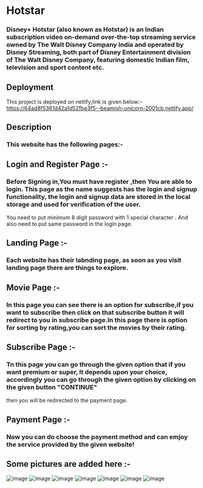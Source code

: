# Hotstar
### Disney+ Hotstar (also known as Hotstar) is an Indian subscription video on-demand over-the-top streaming service owned by The Walt Disney Company India and operated by Disney Streaming, both part of Disney Entertainment division of The Walt Disney Company, featuring domestic Indian film, television and sport content etc.

## Deployment
This project is deployed on netlify,link is given below:-
https://64ad8f5361d42a1d52fbe3f5--beamish-unicorn-2001cb.netlify.app/

## Description
### This website has the following pages:-
## Login and Register Page :-
### Before Signing in,You must have register ,then You are able to login. This page as the name suggests has the login and signup functionality, the login and signup data are stored in the local storage and used for verification of the user.
You need to put minimum 8 digit password with 1 special character . And also need to put same password in the login page.
## Landing Page :-
### Each website has their labnding page, as soon as you visit landing page there are things to explore.

## Movie Page :-
### In this page you can see there is an option for subscribe,if you want to subscribe then click on that subscribe button it will redirect to you in subscribe page.In this page there is option for sorting by rating,you can sort the movies by their rating.

## Subscribe Page :-
### Tn this page you can go through the given option that if you want premium or super, It depends upon your choice, accordingly you can go through the given option by clicking on the given button "CONTINUE"
then you will be redirected to the payment page.

## Payment Page :-
### Now you can do choose the payment method and can emjoy the service provided by the given website!

## Some pictures are added here :-
![image](https://github.com/Shivanidas1045/Hotstar-Clone/assets/114162435/07c1963c-8796-4276-89ec-d39d1faab5c8)
![image](https://github.com/Shivanidas1045/Hotstar-Clone/assets/114162435/81aecfd9-f29c-4e7a-a5be-366ef2f7210e)
![image](https://github.com/Shivanidas1045/Hotstar-Clone/assets/114162435/f45d5960-01c4-4947-b40c-825d9aa28d17)
![image](https://github.com/Shivanidas1045/Hotstar-Clone/assets/114162435/49a31d2f-06ce-4f9f-8387-87a4e0376e25)
![image](https://github.com/Shivanidas1045/Hotstar-Clone/assets/114162435/665e4b17-7020-4f39-bd1d-835e0413a150)
![image](https://github.com/Shivanidas1045/Hotstar-Clone/assets/114162435/89ebc601-0e91-470f-a8b6-59a0f7504515)
![image](https://github.com/Shivanidas1045/Hotstar-Clone/assets/114162435/e231b71f-bca7-4e0e-835c-cbc29a309128)







